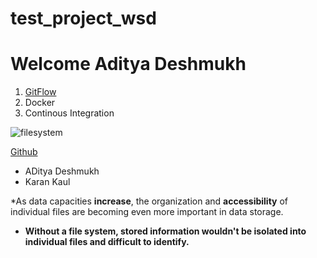 # test_project_wsd


# Welcome Aditya Deshmukh

1. [GitFlow](/gitflow.md)
3. Docker
4. Continous Integration

![filesystem](https://user-images.githubusercontent.com/37020817/66274942-bea52600-e851-11e9-9dfc-4ac122c2a3ed.jpg)

[Github](https://github.githubassets.com/images/modules/logos_page/GitHub-Mark.png)


* ADitya Deshmukh
* Karan Kaul


*As data capacities **increase**, the organization and **accessibility** of individual files are becoming even more important in data storage.
* **Without a file system, stored information wouldn't be isolated into individual files and difficult to identify.**



